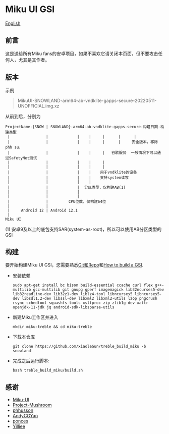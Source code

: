 # Miku UI GSI

[English](https://github.com/xiaoleGun/treble_build_miku/blob/snowland/README-EN.md)

## 前言
这是送给所有Miku fans的安卓项目，如果不喜欢它请关闭本页面，但不要攻击任何人，尤其是其作者。

## 版本
示例
> MikuUI-SNOWLAND-arm64-ab-vndklite-gapps-secure-20220511-UNOFFICIAL.img.xz

从前到后，分别为
```
ProjectName-{SNOW | SNOWLAND}-arm64-ab-vndklite-gapps-secure-构建日期-构建类型
 |                |             |    |     |      |      |
 |                |             |    |     |      |     安全版本，移除phh su，
 |                |             |    |     |   谷歌服务  一般情况下可以通过SafetyNet测试
 |                |             |    |     |
 |                |             |    |     |
 |                |             |    |    用于vndklite的设备
 |                |             |    |    支持system读写
 |                |             |    |
 |                |             |  分区类型，仅构建AB(1)
 |                |             |
 |                |             |
 |                |         CPU位数，仅构建64位
 |                |
 |     Android 12 | Android 12.1
 |
Miku UI
```

(1) 安卓9及以上的底包支持SAR(system-as-root)，所以可以使用AB分区类型的GSI

## 构建
要开始构建Miku UI GSI，您需要熟悉[Git和Repo](https://source.android.com/source/using-repo.html)和[How to build a GSI](https://github.com/phhusson/treble_experimentations/wiki/How-to-build-a-GSI%3F).
- 安装依赖
    ```
    sudo apt-get install bc bison build-essential ccache curl flex g++-multilib gcc-multilib git gnupg gperf imagemagick lib32ncurses5-dev lib32readline-dev lib32z1-dev liblz4-tool libncurses5 libncurses5-dev libsdl1.2-dev libssl-dev libxml2 libxml2-utils lzop pngcrush rsync schedtool squashfs-tools xsltproc zip zlib1g-dev xattr openjdk-11-jdk jq android-sdk-libsparse-utils
    ```
- 新建Miku工作区并进入
    ```
    mkdir miku-treble && cd miku-treble
    ```
- 下载本仓库
    ```
    git clone https://github.com/xiaoleGun/treble_build_miku -b snowland
    ```
- 完成之后运行脚本:
    ```
    bash treble_build_miku/build.sh
    ```

## 感谢
- [Miku-UI](https://github.com/Miku-UI)
- [Project-Mushroom](https://github.com/Project-Mushroom)
- [phhusson](https://github.com/phhusson)
- [AndyCGYan](https://github.com/AndyCGYan)
- [ponces](https://github.com/ponces)
- [Yilliee](https://github.com/Yilliee)
